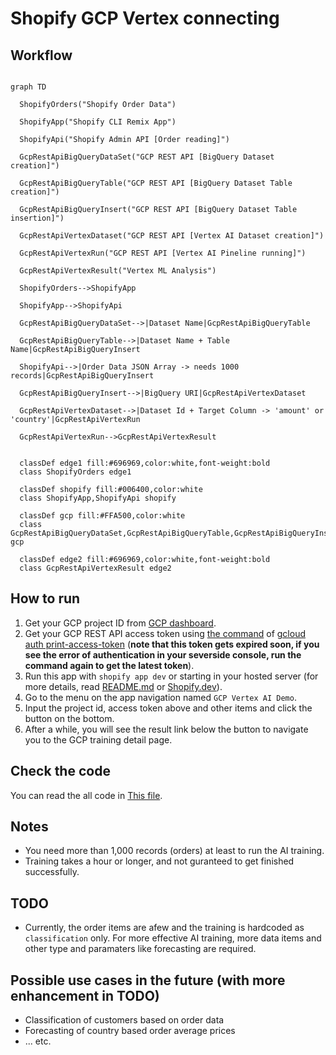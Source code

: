 # Shopify GCP Vertex connecting

## Workflow

```mermaid

graph TD

  ShopifyOrders("Shopify Order Data")

  ShopifyApp("Shopify CLI Remix App")

  ShopifyApi("Shopify Admin API [Order reading]")

  GcpRestApiBigQueryDataSet("GCP REST API [BigQuery Dataset creation]")

  GcpRestApiBigQueryTable("GCP REST API [BigQuery Dataset Table creation]")

  GcpRestApiBigQueryInsert("GCP REST API [BigQuery Dataset Table insertion]")

  GcpRestApiVertexDataset("GCP REST API [Vertex AI Dataset creation]")

  GcpRestApiVertexRun("GCP REST API [Vertex AI Pineline running]")

  GcpRestApiVertexResult("Vertex ML Analysis")

  ShopifyOrders-->ShopifyApp

  ShopifyApp-->ShopifyApi

  GcpRestApiBigQueryDataSet-->|Dataset Name|GcpRestApiBigQueryTable

  GcpRestApiBigQueryTable-->|Dataset Name + Table Name|GcpRestApiBigQueryInsert

  ShopifyApi-->|Order Data JSON Array -> needs 1000 records|GcpRestApiBigQueryInsert

  GcpRestApiBigQueryInsert-->|BigQuery URI|GcpRestApiVertexDataset

  GcpRestApiVertexDataset-->|Dataset Id + Target Column -> 'amount' or 'country'|GcpRestApiVertexRun

  GcpRestApiVertexRun-->GcpRestApiVertexResult


  classDef edge1 fill:#696969,color:white,font-weight:bold
  class ShopifyOrders edge1

  classDef shopify fill:#006400,color:white
  class ShopifyApp,ShopifyApi shopify

  classDef gcp fill:#FFA500,color:white
  class GcpRestApiBigQueryDataSet,GcpRestApiBigQueryTable,GcpRestApiBigQueryInsert,GcpRestApiVertexDataset,GcpRestApiVertexRun gcp

  classDef edge2 fill:#696969,color:white,font-weight:bold
  class GcpRestApiVertexResult edge2

```

## How to run
1. Get your GCP project ID from [GCP dashboard](https://console.cloud.google.com/).
2. Get your GCP REST API access token using [the command](https://cloud.google.com/sdk/docs/install) of [gcloud auth print-access-token](https://cloud.google.com/sdk/gcloud/reference/auth/print-access-token) (**note that this token gets expired soon, if you see the error of authentication in your severside console, run the command again to get the latest token**). 
3. Run this app with `shopify app dev` or starting in your hosted server (for more details, read [README.md](./README.md) or [Shopify.dev](https://shopify.dev/docs/apps/build/scaffold-app)).
4. Go to the menu on the app navigation named `GCP Vertex AI Demo`.
5. Input the project id, access token above and other items and click the button on the bottom.
6. After a while, you will see the result link below the button to navigate you to the GCP training detail page.


## Check the code
You can read the all code in [This file](./app/routes/app.gcp.jsx).

## Notes
- You need more than 1,000 records (orders) at least to run the AI training.
- Training takes a hour or longer, and not guranteed to get finished successfully.

## TODO
- Currently, the order items are afew and the training is hardcoded as `classification` only. For more effective AI training, more data items and other type and paramaters like forecasting are required. 

## Possible use cases in the future (with more enhancement in TODO)
- Classification of customers based on order data
- Forecasting of country based order average prices
- ... etc.